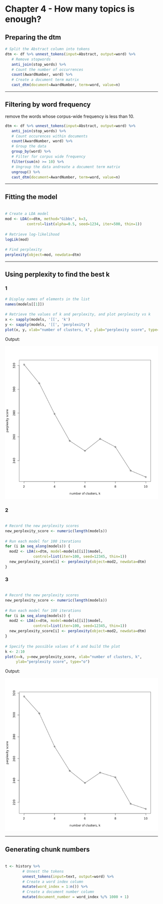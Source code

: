 # Chapter 4 - How many topics is enough?

## Preparing the dtm

```r
# Split the Abstract column into tokens
dtm <- df %>% unnest_tokens(input=Abstract, output=word) %>% 
   # Remove stopwords
   anti_join(stop_words) %>% 
   # Count the number of occurrences
   count(AwardNumber, word) %>% 
   # Create a document term matrix
   cast_dtm(document=AwardNumber, term=word, value=n)
```

***

## Filtering by word frequency

remove the words whose corpus-wide frequency is less than 10.

```r
dtm <- df %>% unnest_tokens(input=Abstract, output=word) %>% 
   anti_join(stop_words) %>% 
   # Count occurences within documents
   count(AwardNumber, word) %>%
   # Group the data
   group_by(word) %>% 
   # Filter for corpus wide frequency
   filter(sum(n) >= 10) %>% 
   # Ungroup the data andreate a document term matrix
   ungroup() %>% 
   cast_dtm(document=AwardNumber, term=word, value=n)

```

***
## Fitting the model

```r

# Create a LDA model
mod <- LDA(x=dtm, method="Gibbs", k=3, 
          control=list(alpha=0.5, seed=1234, iter=500, thin=1))

# Retrieve log-likelihood
logLik(mod)

# Find perplexity
perplexity(object=mod, newdata=dtm)

```
***

## Using perplexity to find the best k

### 1

```r
# Display names of elements in the list
names(models[[1]])

# Retrieve the values of k and perplexity, and plot perplexity vs k
x <- sapply(models, '[[', 'k')
y <- sapply(models, '[[', 'perplexity')
plot(x, y, xlab="number of clusters, k", ylab="perplexity score", type="o")

```
Output:

![ch4plot1](ch4plot1.png)

### 2

```r

# Record the new perplexity scores
new_perplexity_score <- numeric(length(models))

# Run each model for 100 iterations
for (i in seq_along(models)) {
  mod2 <- LDA(x=dtm, model=models[[i]]$model,
             control=list(iter=100, seed=12345, thin=1))
  new_perplexity_score[i] <- perplexity(object=mod2, newdata=dtm)
}

```

### 3

```r

# Record the new perplexity scores
new_perplexity_score <- numeric(length(models))

# Run each model for 100 iterations
for (i in seq_along(models)) {
  mod2 <- LDA(x=dtm, model=models[[i]]$model,
             control=list(iter=100, seed=12345, thin=1))
  new_perplexity_score[i] <- perplexity(object=mod2, newdata=dtm)
}

# Specify the possible values of k and build the plot
k <- 2:10
plot(x=k, y=new_perplexity_score, xlab="number of clusters, k", 
     ylab="perplexity score", type="o")


```

Output:

![ch4plot2](ch4plot2.png)

***

## Generating chunk numbers

```r

t <- history %>% 
        # Unnest the tokens
		unnest_tokens(input=text, output=word) %>% 
        # Create a word index column
		mutate(word_index = 1:n()) %>% 
        # Create a document number column
		mutate(document_number = word_index %/% 1000 + 1)
      
```

